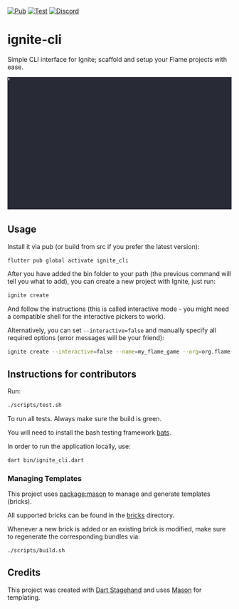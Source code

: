 [![Pub](https://img.shields.io/pub/v/ignite_cli.svg?style=popout)](https://pub.dartlang.org/packages/ignite_cli)
[![Test](https://github.com/flame-engine/ignite-cli/workflows/Test/badge.svg)](https://github.com/flame-engine/ignite-cli/actions)
[![Discord](https://img.shields.io/discord/509714518008528896.svg)](https://discord.gg/pxrBmy4)

# ignite-cli

Simple CLI interface for Ignite; scaffold and setup your Flame projects with ease.

![ignite-cli](./media/ignite-example.cast.gif)


## Usage

Install it via pub (or build from src if you prefer the latest version):

```bash
flutter pub global activate ignite_cli
```

After you have added the bin folder to your path (the previous command will tell you what to add),
you can create a new project with Ignite, just run:

```bash
ignite create
```

And follow the instructions (this is called interactive mode - you might need a compatible shell for the interactive pickers to work).

Alternatively, you can set `--interactive=false` and manually specify all required options (error messages will be your friend):

```bash
ignite create --interactive=false --name=my_flame_game --org=org.flame-engine.example --create-folder=true --template=example
```


## Instructions for contributors

Run:

```bash
./scripts/test.sh
```

To run all tests. Always make sure the build is green.

You will need to install the bash testing framework [bats](https://bats-core.readthedocs.io/en/stable/installation.html).

In order to run the application locally, use:

```bash
dart bin/ignite_cli.dart
```


### Managing Templates

This project uses [package:mason](https://pub.dev/packages/mason) to manage and generate templates (bricks).

All supported bricks can be found in the [bricks](./bricks) directory.

Whenever a new brick is added or an existing brick is modified, make sure to regenerate the corresponding bundles via:

```bash
./scripts/build.sh
```


## Credits

This project was created with [Dart Stagehand](https://github.com/dart-lang/stagehand) and uses [Mason](https://pub.dev/packages/mason) for templating.
